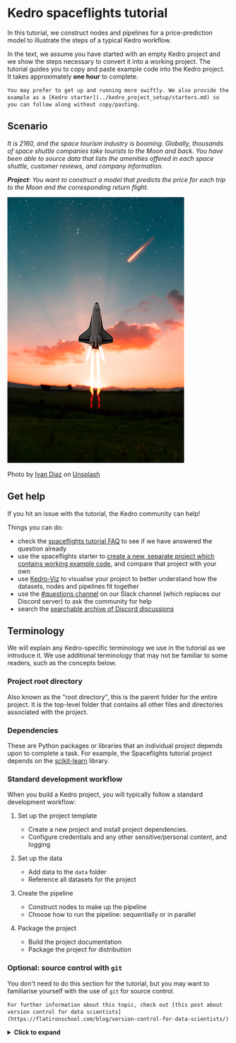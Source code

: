 # Kedro spaceflights tutorial

In this tutorial, we construct nodes and pipelines for a price-prediction model to illustrate the steps of a typical Kedro workflow.

In the text, we assume you have started with an empty Kedro project and we show the steps necessary to convert it into a working project. The tutorial guides you to copy and paste example code into the Kedro project. It takes approximately **one hour** to complete.

```{note}
You may prefer to get up and running more swiftly. We also provide the example as a [Kedro starter](../kedro_project_setup/starters.md) so you can follow along without copy/pasting.
```

## Scenario

*It is 2160, and the space tourism industry is booming. Globally, thousands of space shuttle companies take tourists to the Moon and back. You have been able to source data that lists the amenities offered in each space shuttle, customer reviews, and company information.*

***Project***: *You want to construct a model that predicts the price for each trip to the Moon and the corresponding return flight.*


![](../meta/images/moon-rocket.png)

Photo by <a href="https://unsplash.com/@ivvndiaz">Ivan Diaz</a> on <a href="https://unsplash.com/s/photos/spaceship">Unsplash</a>


## Get help
If you hit an issue with the tutorial, the Kedro community can help!

Things you can do:

* check the [spaceflights tutorial FAQ](spaceflights_tutorial_faqs.md) to see if we have answered the question already
* use the spaceflights starter to [create a new, separate project which contains working example code](./tutorial_template.md#create-a-new-project), and compare that project with your own
* use [Kedro-Viz](../visualisation/kedro-viz_visualisation) to visualise your project to better understand how the datasets, nodes and pipelines fit together
* use the [#questions channel](https://slack.kedro.org/) on our Slack channel (which replaces our Discord server) to ask the community for help
* search the [searchable archive of Discord discussions](https://linen-discord.kedro.org/)

## Terminology

We will explain any Kedro-specific terminology we use in the tutorial as we introduce it. We use additional terminology that may not be familiar to some readers, such as the concepts below.

### Project root directory
Also known as the "root directory", this is the parent folder for the entire project. It is the top-level folder that contains all other files and directories associated with the project.

### Dependencies
These are Python packages or libraries that an individual project depends upon to complete a task. For example, the Spaceflights tutorial project depends on the [scikit-learn](https://scikit-learn.org/stable/) library.

### Standard development workflow
When you build a Kedro project, you will typically follow a standard development workflow:

1. Set up the project template

    * Create a new project and install project dependencies.
    * Configure credentials and any other sensitive/personal content, and logging

2. Set up the data

    * Add data to the `data` folder
    * Reference all datasets for the project

3. Create the pipeline

    * Construct nodes to make up the pipeline
    * Choose how to run the pipeline: sequentially or in parallel

4. Package the project
    * Build the project documentation
    * Package the project for distribution


### Optional: source control with `git`

You don't need to do this section for the tutorial, but you may want to familiarise yourself with the use of `git` for source control.

``` {note}
For further information about this topic, check out [this post about version control for data scientists](https://flatironschool.com/blog/version-control-for-data-scientists/)
```

<details>
<summary><b>Click to expand</b></summary>

If you want to learn more about a typical `git` workflow, we suggest you look into [Gitflow](https://www.atlassian.com/git/tutorials/comparing-workflows/gitflow-workflow).
Navigate to the project root directory and create a `git` repository on your machine (a local repository) for the project:

```bash
git init
git remote add origin https://github.com/<your-repo>
```

#### Submit your changes to GitHub

If you work on a project as part of a team, you will share the `git` repository via GitHub, which stores a shared copy of the repository. You should periodically save your changes to your local repository and merge them into the GitHub repository.

Within your team, we suggest that you each develop your code on a branch and create pull requests to submit it to the `develop` or `main` branches:

```bash
# create a new feature branch called 'feature/project-template'
git checkout -b feature/project-template
# stage all the files you have changed
git add .
# commit changes to git with an instructive message
git commit -m 'Create project template'
# push changes to remote branch
git push origin feature/project-template
```

It isn't necessary to branch, but if everyone in a team works on the same branch (e.g. `main`), you might have to resolve merge conflicts more often. Here is an example of working directly on `main`:

```bash
# stage all files
git add .
# commit changes to git with an instructive message
git commit -m 'Create project template'
# push changes to remote main
git push origin main
```
</details>
